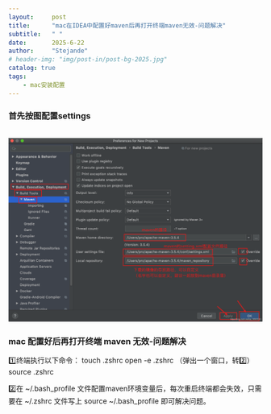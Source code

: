```yaml
---
layout:     post
title:      "mac在IDEA中配置好maven后再打开终端maven无效-问题解决"
subtitle:   " "
date:       2025-6-22
author:     "Stejande"
# header-img: "img/post-in/post-bg-2025.jpg"
catalog: true
tags:
    - mac安装配置
---
```


### 首先按图配置settings
<br>
<img class="shadow" src="/img/post-in/meaven-p.png">

### mac 配置好后再打开终端 maven 无效-问题解决
1️⃣终端执行以下命令：
touch .zshrc 
open -e .zshrc （弹出一个窗口，转2️⃣）
source .zshrc

2️⃣在 ~/.bash_profile 文件配置maven环境变量后，每次重启终端都会失效，只需要在 ~/.zshrc 文件写上 source ~/.bash_profile 即可解决问题。